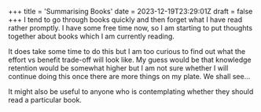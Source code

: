 +++
title = 'Summarising Books'
date = 2023-12-19T23:29:01Z
draft = false
+++
I tend to go through books quickly and then forget what I have read rather promptly. I have some free time now, so I am starting to put thoughts together about books which I am currently reading.

It does take some time to do this but I am too curious to find out what the effort vs benefit trade-off will look like. My guess would be that knowledge retention would be somewhat higher but I am not sure whether I will continue doing this once there are more things on my plate. We shall see… 

It might also be useful to anyone who is contemplating whether they should read a particular book.